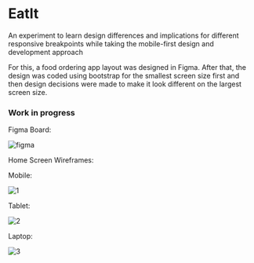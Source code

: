# EatIt

An experiment to learn design differences and implications for different responsive breakpoints while taking the mobile-first design and development approach 

For this, a food ordering app layout was designed in Figma. After that, the design was coded using bootstrap for the smallest screen size first and then design decisions were made to make it look different on the largest screen size.

<h3>Work in progress</h3>

Figma Board:

![figma](https://user-images.githubusercontent.com/35193027/61549216-65dea200-aa47-11e9-8f43-23dc4863a978.png)

Home Screen Wireframes:

Mobile:

![1](https://user-images.githubusercontent.com/35193027/61548449-a50bf380-aa45-11e9-8e8c-814a15992bce.png)

Tablet:

![2](https://user-images.githubusercontent.com/35193027/61548453-a63d2080-aa45-11e9-8c7f-82966be2cc9f.png)

Laptop:

![3](https://user-images.githubusercontent.com/35193027/61548454-a6d5b700-aa45-11e9-92b9-036e5d8afe2c.png)
